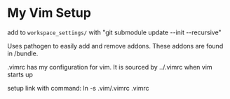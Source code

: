 # My Vim Setup

add to `workspace_settings/` with "git submodule update --init --recursive"

Uses pathogen to easily add and remove addons. These addons are found in /bundle.

.vimrc has my configuration for vim. It is sourced by ../.vimrc when vim starts up

setup link with command: ln -s .vim/.vimrc .vimrc

